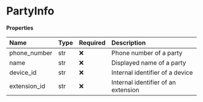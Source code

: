 # PartyInfo

**Properties**

| Name         | Type | Required | Description                         |
| :----------- | :--- | :------- | :---------------------------------- |
| phone_number | str  | ❌       | Phone number of a party             |
| name         | str  | ❌       | Displayed name of a party           |
| device_id    | str  | ❌       | Internal identifier of a device     |
| extension_id | str  | ❌       | Internal identifier of an extension |

<!-- This file was generated by liblab | https://liblab.com/ -->
